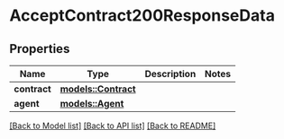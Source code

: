 # AcceptContract200ResponseData

## Properties

Name | Type | Description | Notes
------------ | ------------- | ------------- | -------------
**contract** | [**models::Contract**](Contract.md) |  | 
**agent** | [**models::Agent**](Agent.md) |  | 

[[Back to Model list]](../README.md#documentation-for-models) [[Back to API list]](../README.md#documentation-for-api-endpoints) [[Back to README]](../README.md)


